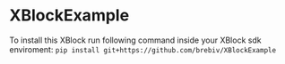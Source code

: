 # XBlockExample
To install this XBlock run following command inside your XBlock sdk enviroment:
`pip install git+https://github.com/brebiv/XBlockExample`
